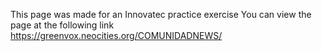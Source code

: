 
This page was made for an Innovatec practice exercise
You can view the page at the following link
https://greenvox.neocities.org/COMUNIDADNEWS/

